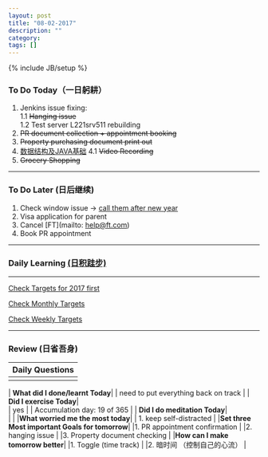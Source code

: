 ```yaml
---
layout: post
title: "08-02-2017"
description: ""
category: 
tags: []
---
```

{% include JB/setup %}

### To Do Today（一日躬耕）

1. Jenkins issue fixing: <br />
	1.1 <s>Hanging issue</s> <br />
	1.2 Test server L221srv511 rebuilding 
2. <s>PR document collection + appointment booking </s>
3. <s>Property purchasing document print out</s>
4. [数据结构及JAVA基础](https://www.bittiger.io/livecourses/9jfxfp77uQm5ZTMJJ)	
	4.1 <s>Video Recording </s>
5. <s>Grocery Shopping</s>

---

### To Do Later (日后继续) 

1. Check window issue -> [call them after new year](http://neil526.tripod.com/) 
2. Visa application for parent
3. Cancel [FT](mailto: help@ft.com)
4. Book PR appointment 

---

### Daily Learning [(日积跬步)](https://yitianxu.github.io/2017/01/05/learning-summary)


---

[Check Targets for 2017 first](https://yitianxu.github.io/2016/12/30/resolution-for-2017)

[Check Monthly Targets](https://yitianxu.github.io/pages/monthly%20targets/Monthly)

[Check Weekly Targets](https://yitianxu.github.io/pages/weekly%20targets/Weekly%20Targets) 

---

### Review (日省吾身)

| Daily Questions                   |                                           
|:----------------------------------|
|                                   |

| **What did I done/learnt Today**| 
| need to put everything back on track  |
| **Did I exercise Today**|          
|  yes   |
| Accumulation day: 19 of 365   |
| **Did I do meditation Today**|          
|     |
|**What worried me the most today**|
| 1. keep self-distracted                                |
|**Set three Most important Goals for tomorrow**|
|1. PR appointment confirmation                                        |
|2. hanging issue                          |
|3. Property document checking                          |
|**How can I make tomorrow better**|
|1. Toggle (time track)                          |
|2. 暗时间 （控制自己的心流）                          |